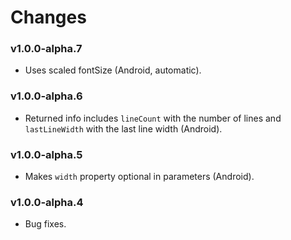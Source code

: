 # Changes

### v1.0.0-alpha.7
- Uses scaled fontSize (Android, automatic).

### v1.0.0-alpha.6
- Returned info includes `lineCount` with the number of lines and `lastLineWidth` with the last line width (Android).

### v1.0.0-alpha.5
- Makes `width` property optional in parameters (Android).

### v1.0.0-alpha.4
- Bug fixes.
